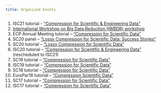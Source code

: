 ```yaml
---
title: Organized Events
---
```


1. ISC21 tutorial - ["Compression for Scientific & Engineering Data"](https://www.isc-hpc.com/tutorials-2021.html)
2. [International Workshop on Big Data Reduction (IWBDR) workshop](https://iwbdr.github.io/iwbdr20/)
3. ECP Annual Meeting tutorial – [“Compression for Scientific Data”](https://ecpannualmeeting.com/archive/2018/assets/program_assets/tutorials/ecp_compression_for_scientific_data.html)
4. SC20 panel – [“Lossy Compression for Scientific Data: Success Stories”](https://sc20.supercomputing.org/presentation/?id=pan103&sess=sess183)
5. SC20 tutorial – [“Lossy Compression for Scientific Data”](https://sc20.supercomputing.org/presentation/?id=tut133&sess=sess258)
6. ISC20 tutorial – [“Compression for Scientific & Engineering Data”](https://www.isc-hpc.com/tutorials-2020.html) (rescheduled to ISC21)
7. SC19 tutorial – [“Compression for Scientific Data”](https://sc19.supercomputing.org/presentation/?id=tut102&sess=sess211)
8. ISC19 tutorial – [“Compression for Scientific Data”](https://2019.isc-program.com/presentation/?id=tut104&sess=sess117)
9. SC18 tutorial – [“Compression for Scientific Data”](https://sc18.supercomputing.org/presentation/?id=tut109&sess=sess233)
10. EuroPar18 tutorial – [“Compression Scientific Data”](https://europar2018.org/workshops-and-tutorials/tutorial-compression)
11. SC17 tutorial – [“Compression for Scientific Data”](https://sc17.supercomputing.org/presentation/?id=tut106&sess=sess205)
12. ISC17 tutorial – [“Compression for Scientific Data”](https://www.isc-hpc.com/agenda2017/sessiondetails9cc7.html?t=session&o=504&a=select&ra=search)
